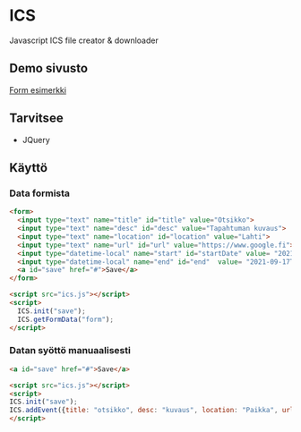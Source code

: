 # ICS
Javascript ICS file creator &amp; downloader

## Demo sivusto
  <a href="https://hittosepi.github.io/" target="_blank">Form esimerkki</a>
## Tarvitsee 
- JQuery
## Käyttö
### Data formista
```html
<form>
  <input type="text" name="title" id="title" value="Otsikko">
  <input type="text" name="desc" id="desc" value="Tapahtuman kuvaus">
  <input type="text" name="location" id="location" value="Lahti">
  <input type="text" name="url" id="url" value="https://www.google.fi">
  <input type="datetime-local" name="start" id="startDate" value= "2021-09-16T10:12">
  <input type="datetime-local" name="end" id="end"  value= "2021-09-17T10:12">
  <a id="save" href="#">Save</a>
</form>

<script src="ics.js"></script>
<script>
  ICS.init("save");
  ICS.getFormData("form");
</script>
```
### Datan syöttö manuaalisesti
```html
<a id="save" href="#">Save</a>

<script src="ics.js"></script>
<script>
ICS.init("save");
ICS.addEvent({title: "otsikko", desc: "kuvaus", location: "Paikka", url: "webosoite", start:Date(), end: Date()});
</script>
```
